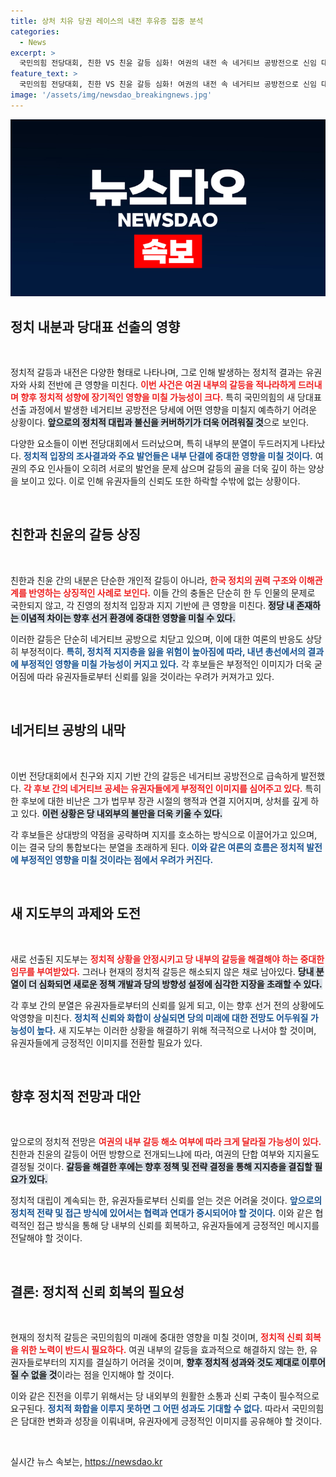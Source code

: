 ```yaml
---
title: 상처 치유 당권 레이스의 내전 후유증 집중 분석
categories:
  - News
excerpt: >
  국민의힘 전당대회, 친한 VS 친윤 갈등 심화! 여권의 내전 속 네거티브 공방전으로 신임 대표가 선출됐지만, 오히려 야당에 특검 기회를 제공했다는 비판이 쏟아진다. 충돌과 폭로로 얼룩진 결과, NEXT 보수의 진보 슬로건의 의미 없음이 드러났다.
feature_text: >
  국민의힘 전당대회, 친한 VS 친윤 갈등 심화! 여권의 내전 속 네거티브 공방전으로 신임 대표가 선출됐지만, 오히려 야당에 특검 기회를 제공했다는 비판이 쏟아진다. 충돌과 폭로로 얼룩진 결과, NEXT 보수의 진보 슬로건의 의미 없음이 드러났다.
image: '/assets/img/newsdao_breakingnews.jpg'
---
```


<p><img src="/assets/img/newsdao_breakingnews.jpg" alt="ranknews 속보" /></p>

<h2 data-ke-size="size26">정치 내분과 당대표 선출의 영향</h2>

<p data-ke-size="size16">&nbsp;</p>

<p>정치적 갈등과 내전은 다양한 형태로 나타나며, 그로 인해 발생하는 정치적 결과는 유권자와 사회 전반에 큰 영향을 미친다. <b><span style="color: #ee2323;">이번 사건은 여권 내부의 갈등을 적나라하게 드러내며 향후 정치적 성향에 장기적인 영향을 미칠 가능성이 크다.</span></b> 특히 국민의힘의 새 당대표 선출 과정에서 발생한 네거티브 공방전은 당세에 어떤 영향을 미칠지 예측하기 어려운 상황이다. <b><span style="background-color: #21538527;">앞으로의 정치적 대립과 불신을 커버하기가 더욱 어려워질 것</span></b>으로 보인다.</p>

<p>다양한 요소들이 이번 전당대회에서 드러났으며, 특히 내부의 분열이 두드러지게 나타났다. <b><span style="color: #1a5490;">정치적 입장의 조사결과와 주요 발언들은 내부 단결에 중대한 영향을 미칠 것이다.</span></b> 여권의 주요 인사들이 오히려 서로의 발언을 문제 삼으며 갈등의 골을 더욱 깊이 하는 양상을 보이고 있다. 이로 인해 유권자들의 신뢰도 또한 하락할 수밖에 없는 상황이다.</p>

<p data-ke-size="size16">&nbsp;</p>

<h2 data-ke-size="size26">친한과 친윤의 갈등 상징</h2>

<p data-ke-size="size16">&nbsp;</p>

<p>친한과 친윤 간의 내분은 단순한 개인적 갈등이 아니라, <b><span style="color: #ee2323;">한국 정치의 권력 구조와 이해관계를 반영하는 상징적인 사례로 보인다.</span></b> 이들 간의 충돌은 단순히 한 두 인물의 문제로 국한되지 않고, 각 진영의 정치적 입장과 지지 기반에 큰 영향을 미친다. <b><span style="background-color: #21538527;">정당 내 존재하는 이념적 차이는 향후 선거 환경에 중대한 영향을 미칠 수 있다.</span></b> </p>

<p>이러한 갈등은 단순히 네거티브 공방으로 치닫고 있으며, 이에 대한 여론의 반응도 상당히 부정적이다. <b><span style="color: #1a5490;">특히, 정치적 지지층을 잃을 위험이 높아짐에 따라, 내년 총선에서의 결과에 부정적인 영향을 미칠 가능성이 커지고 있다.</span></b> 각 후보들은 부정적인 이미지가 더욱 굳어짐에 따라 유권자들로부터 신뢰를 잃을 것이라는 우려가 커져가고 있다.</p>

<p data-ke-size="size16">&nbsp;</p>

<h2 data-ke-size="size26">네거티브 공방의 내막</h2>

<p data-ke-size="size16">&nbsp;</p>

<p>이번 전당대회에서 친구와 지지 기반 간의 갈등은 네거티브 공방전으로 급속하게 발전했다. <b><span style="color: #ee2323;">각 후보 간의 네거티브 공세는 유권자들에게 부정적인 이미지를 심어주고 있다.</span></b> 특히 한 후보에 대한 비난은 그가 법무부 장관 시절의 행적과 연결 지어지며, 상처를 깊게 하고 있다. <b><span style="background-color: #21538527;">이런 상황은 당 내외부의 불만을 더욱 키울 수 있다.</span></b> </p>

<p>각 후보들은 상대방의 약점을 공략하며 지지를 호소하는 방식으로 이끌어가고 있으며, 이는 결국 당의 통합보다는 분열을 초래하게 된다. <b><span style="color: #1a5490;">이와 같은 여론의 흐름은 정치적 발전에 부정적인 영향을 미칠 것이라는 점에서 우려가 커진다.</span></b> </p>

<p data-ke-size="size16">&nbsp;</p>

<h2 data-ke-size="size26">새 지도부의 과제와 도전</h2>

<p data-ke-size="size16">&nbsp;</p>

<p>새로 선출된 지도부는 <b><span style="color: #ee2323;">정치적 상황을 안정시키고 당 내부의 갈등을 해결해야 하는 중대한 임무를 부여받았다.</span></b> 그러나 현재의 정치적 갈등은 해소되지 않은 채로 남아있다. <b><span style="background-color: #21538527;">당내 분열이 더 심화되면 새로운 정책 개발과 당의 방향성 설정에 심각한 지장을 초래할 수 있다.</span></b> </p>

<p>각 후보 간의 분열은 유권자들로부터의 신뢰를 잃게 되고, 이는 향후 선거 전의 상황에도 악영향을 미친다. <b><span style="color: #1a5490;">정치적 신뢰와 화합이 상실되면 당의 미래에 대한 전망도 어두워질 가능성이 높다.</span></b> 새 지도부는 이러한 상황을 해결하기 위해 적극적으로 나서야 할 것이며, 유권자들에게 긍정적인 이미지를 전환할 필요가 있다.</p>

<p data-ke-size="size16">&nbsp;</p>

<h2 data-ke-size="size26">향후 정치적 전망과 대안</h2>

<p data-ke-size="size16">&nbsp;</p>

<p>앞으로의 정치적 전망은 <b><span style="color: #ee2323;">여권의 내부 갈등 해소 여부에 따라 크게 달라질 가능성이 있다.</span></b> 친한과 친윤의 갈등이 어떤 방향으로 전개되느냐에 따라, 여권의 단합 여부와 지지율도 결정될 것이다. <b><span style="background-color: #21538527;">갈등을 해결한 후에는 향후 정책 및 전략 결정을 통해 지지층을 결집할 필요가 있다.</span></b> </p>

<p>정치적 대립이 계속되는 한, 유권자들로부터 신뢰를 얻는 것은 어려울 것이다. <b><span style="color: #1a5490;">앞으로의 정치적 전략 및 접근 방식에 있어서는 협력과 연대가 중시되어야 할 것이다.</span></b> 이와 같은 협력적인 접근 방식을 통해 당 내부의 신뢰를 회복하고, 유권자들에게 긍정적인 메시지를 전달해야 할 것이다.</p>

<p data-ke-size="size16">&nbsp;</p>

<h2 data-ke-size="size26">결론: 정치적 신뢰 회복의 필요성</h2>

<p data-ke-size="size16">&nbsp;</p>

<p>현재의 정치적 갈등은 국민의힘의 미래에 중대한 영향을 미칠 것이며, <b><span style="color: #ee2323;">정치적 신뢰 회복을 위한 노력이 반드시 필요하다.</span></b> 여권 내부의 갈등을 효과적으로 해결하지 않는 한, 유권자들로부터의 지지를 결실하기 어려울 것이며, <b><span style="background-color: #21538527;">향후 정치적 성과와 것도 제대로 이루어질 수 없을 것</span></b>이라는 점을 인지해야 할 것이다.</p>

<p>이와 같은 진전을 이루기 위해서는 당 내외부의 원활한 소통과 신뢰 구축이 필수적으로 요구된다. <b><span style="color: #1a5490;">정치적 화합을 이루지 못하면 그 어떤 성과도 기대할 수 없다.</span></b> 따라서 국민의힘은 담대한 변화과 성장을 이뤄내며, 유권자에게 긍정적인 이미지를 공유해야 할 것이다.</p>

<p data-ke-size="size16">&nbsp;</p>
실시간 뉴스 속보는, <a href="https://newsdao.kr" rel="dofollow">https://newsdao.kr</a>


